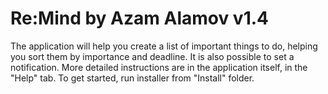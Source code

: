 <h1>Re:Mind by Azam Alamov v1.4</h1>

The application will help you create a list of important things to do, helping you sort them by importance and deadline. It is also possible to set a notification. More detailed instructions are in the application itself, in the "Help" tab. To get started, run installer from "Install" folder.
